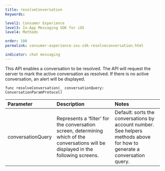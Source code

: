 ```yaml
---
title: resolveConversation
Keywords:

level2: Consumer Experience
level3: In-App Messaging SDK for iOS
level4: Methods

order: 100
permalink: consumer-experience-ios-sdk-resolveconversation.html

indicator: chat messaging
---
```


This API enables a conversation to be resolved. The API will request the server to mark the active conversation as resolved. If there is no active conversation, an alert will be displayed. 

`func resolveConversation(_ conversationQuery: ConversationParamProtocol)`


| Parameter | Description | Notes |
| :--- | :--- | :--- |
| conversationQuery | Represents a ‘filter’ for the conversation screen, determining which of the conversations will be displayed in the following screens. | Default: sorts the conversations by account number. <br> See helpers methods above for how to generate a conversation query. |